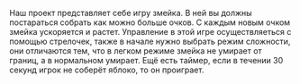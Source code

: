 Наш проект представляет себе игру змейка.
В ней вы должны постараться собрать как можно больше очков.
С каждым новым очком змейка ускоряется и растет.
Управление в этой игре осуществляеться с помощью стрелочек, также в начале нужно выбрать режим сложности, они отличаются тем, что в легком режиме змейка не умирает от границ, а в нормальном умирает.
Ещё есть таймер, если в течении 30 секунд игрок не соберёт яблоко, то он проиграет.
